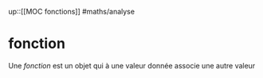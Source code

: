 up::[[MOC fonctions]]
#maths/analyse 
# fonction

Une _fonction_ est un objet qui à une valeur donnée associe une autre valeur

